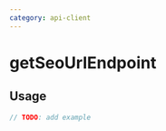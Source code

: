 ```yaml
---
category: api-client
---
```


# getSeoUrlEndpoint

<!-- PLACEHOLDER_DESCRIPTION -->

## Usage

```ts
// TODO: add example
```

